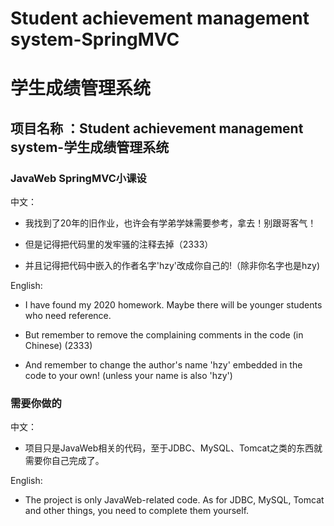 # Student achievement management system-SpringMVC

# 学生成绩管理系统

## 项目名称 ：Student achievement management system-学生成绩管理系统   

### JavaWeb SpringMVC小课设

中文：

- 我找到了20年的旧作业，也许会有学弟学妹需要参考，拿去！别跟哥客气！

- 但是记得把代码里的发牢骚的注释去掉（2333）

- 并且记得把代码中嵌入的作者名字'hzy'改成你自己的!（除非你名字也是hzy)

English:

- I have found my 2020 homework. Maybe there will be younger students who need reference. 

- But remember to remove the complaining comments in the code (in Chinese) (2333)

- And remember to change the author's name 'hzy' embedded in the code to your own! (unless your name is also 'hzy')

### 需要你做的

中文：

- 项目只是JavaWeb相关的代码，至于JDBC、MySQL、Tomcat之类的东西就需要你自己完成了。

English:

-  The project is only JavaWeb-related code. As for JDBC, MySQL, Tomcat and other things, you need to complete them yourself. 

